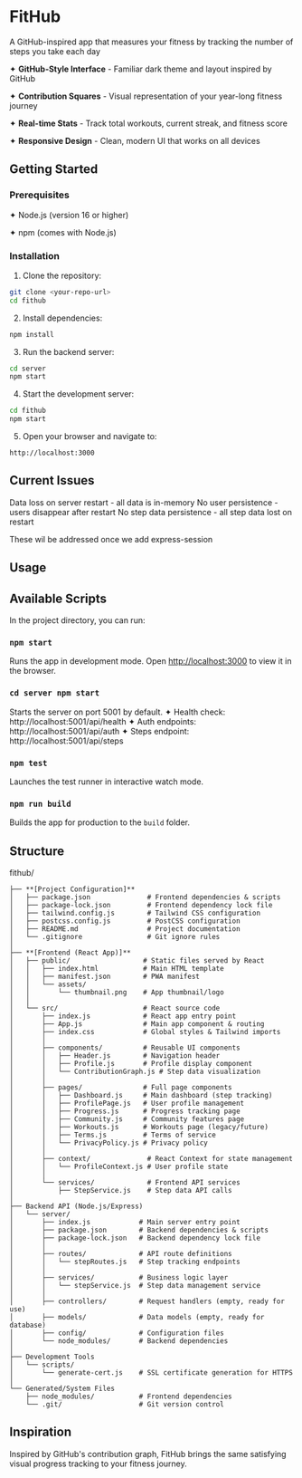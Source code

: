 # FitHub

<div>

A GitHub-inspired app that measures your fitness by tracking the number of steps you take each day

✦ **GitHub-Style Interface** - Familiar dark theme and layout inspired by GitHub  

✦ **Contribution Squares** - Visual representation of your year-long fitness journey  

✦ **Real-time Stats** - Track total workouts, current streak, and fitness score

✦ **Responsive Design** - Clean, modern UI that works on all devices


## Getting Started

### Prerequisites

✦ Node.js (version 16 or higher)  

✦ npm (comes with Node.js)

### Installation

1. Clone the repository:
```bash
git clone <your-repo-url>
cd fithub
```

2. Install dependencies:
```bash
npm install
```

3. Run the backend server:
```bash
cd server
npm start
```

4. Start the development server:
```bash
cd fithub
npm start
```

5. Open your browser and navigate to:
```
http://localhost:3000
```

## Current Issues
Data loss on server restart - all data is in-memory
No user persistence - users disappear after restart
No step data persistence - all step data lost on restart

These wil be addressed once we add express-session

## Usage

## Available Scripts

In the project directory, you can run:

### `npm start`
Runs the app in development mode. Open [http://localhost:3000](http://localhost:3000) to view it in the browser.

### `cd server npm start`
Starts the server on port 5001 by default.
✦ Health check: http://localhost:5001/api/health
✦ Auth endpoints: http://localhost:5001/api/auth
✦ Steps endpoint: http://localhost:5001/api/steps

### `npm test`
Launches the test runner in interactive watch mode.

### `npm run build`
Builds the app for production to the `build` folder.

## Structure
fithub/
```
├── **[Project Configuration]**
│   ├── package.json              # Frontend dependencies & scripts
│   ├── package-lock.json         # Frontend dependency lock file
│   ├── tailwind.config.js        # Tailwind CSS configuration
│   ├── postcss.config.js         # PostCSS configuration
│   ├── README.md                 # Project documentation
│   └── .gitignore                # Git ignore rules
│
├── **[Frontend (React App)]**
│   ├── public/                  # Static files served by React
│   │   ├── index.html           # Main HTML template
│   │   ├── manifest.json        # PWA manifest
│   │   └── assets/
│   │       └── thumbnail.png    # App thumbnail/logo
│   │
│   └── src/                     # React source code
│       ├── index.js             # React app entry point
│       ├── App.js               # Main app component & routing
│       ├── index.css            # Global styles & Tailwind imports
│       │
│       ├── components/          # Reusable UI components
│       │   ├── Header.js        # Navigation header
│       │   ├── Profile.js       # Profile display component
│       │   └── ContributionGraph.js # Step data visualization
│       │
│       ├── pages/               # Full page components
│       │   ├── Dashboard.js     # Main dashboard (step tracking)
│       │   ├── ProfilePage.js   # User profile management
│       │   ├── Progress.js      # Progress tracking page
│       │   ├── Community.js     # Community features page
│       │   ├── Workouts.js      # Workouts page (legacy/future)
│       │   ├── Terms.js         # Terms of service
│       │   └── PrivacyPolicy.js # Privacy policy
│       │
│       ├── context/              # React Context for state management
│       │   └── ProfileContext.js # User profile state
│       │
│       └── services/             # Frontend API services
│           ├── StepService.js    # Step data API calls
│
├── Backend API (Node.js/Express)
│   └── server/
│       ├── index.js            # Main server entry point
│       ├── package.json        # Backend dependencies & scripts
│       ├── package-lock.json   # Backend dependency lock file
│       │
│       ├── routes/             # API route definitions
│       │   └── stepRoutes.js   # Step tracking endpoints
│       │
│       ├── services/           # Business logic layer
│       │   └── stepService.js  # Step data management service
│       │
│       ├── controllers/        # Request handlers (empty, ready for use)
│       ├── models/             # Data models (empty, ready for database)
│       ├── config/             # Configuration files
│       └── node_modules/       # Backend dependencies
│
├── Development Tools
│   └── scripts/
│       └── generate-cert.js    # SSL certificate generation for HTTPS
│
└── Generated/System Files
    ├── node_modules/           # Frontend dependencies
    └── .git/                   # Git version control
```

## Inspiration

Inspired by GitHub's contribution graph, FitHub brings the same satisfying visual progress tracking to your fitness journey. 

</div>